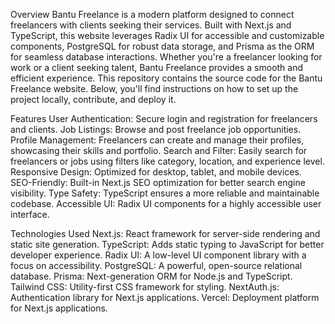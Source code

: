 Overview
Bantu Freelance is a modern platform designed to connect freelancers with clients seeking their services. Built with Next.js and TypeScript, this website leverages Radix UI for accessible and customizable components, PostgreSQL for robust data storage, and Prisma as the ORM for seamless database interactions. Whether you're a freelancer looking for work or a client seeking talent, Bantu Freelance provides a smooth and efficient experience.
This repository contains the source code for the Bantu Freelance website. Below, you'll find instructions on how to set up the project locally, contribute, and deploy it.

Features
  User Authentication: Secure login and registration for freelancers and clients.
  Job Listings: Browse and post freelance job opportunities.
  Profile Management: Freelancers can create and manage their profiles, showcasing their skills and portfolio.
  Search and Filter: Easily search for freelancers or jobs using filters like category, location, and experience level.
  Responsive Design: Optimized for desktop, tablet, and mobile devices.
  SEO-Friendly: Built-in Next.js SEO optimization for better search engine visibility.
  Type Safety: TypeScript ensures a more reliable and maintainable codebase.
  Accessible UI: Radix UI components for a highly accessible user interface.

Technologies Used
  Next.js: React framework for server-side rendering and static site generation.
  TypeScript: Adds static typing to JavaScript for better developer experience.
  Radix UI: A low-level UI component library with a focus on accessibility.
  PostgreSQL: A powerful, open-source relational database.
  Prisma: Next-generation ORM for Node.js and TypeScript.
  Tailwind CSS: Utility-first CSS framework for styling.
  NextAuth.js: Authentication library for Next.js applications.
  Vercel: Deployment platform for Next.js applications.
